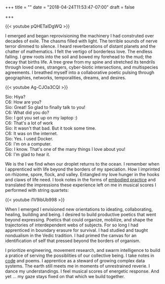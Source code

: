 +++
title = ""
date = "2018-04-24T11:53:47-07:00"
draft = false

+++

{{< youtube pQHETaIDgWQ >}}

I emerged and began reprovisioning the machinery I had construted over decades of exile.
The chasms filled with light. The terrible sounds of nerve terror dimmed to silence. 
I heard reverberations of distant planets and the chatter of mathematics.
I felt the vertigo of borderless love. The endless falling. I grew roots into the soil 
and bowed my forehead to the mud; the decay that births life. A tree grew from my spine 
and stretched its tendrils through loved ones, strangers, cyber-biotic intersections, 
and multispecies agreements. I breathed myself into a collaborative poetic 
pulsing through geographies, networks, temporalities, dreams, and desires.

{{< youtube Ag-CJOa3CQI >}}

Sio: Hiya?<br>
C6: How are you?<br>
Sio: Great! So glad to finally talk to you!<br>
C6: What did you do?<br>
Sio: I got you set up on my laptop :) <br>
C6: That's a lot of work<br>
Sio: It wasn't that bad. But it took some time.<br>
C6: It was on the internet.<br>
Sio: Yes. I used Docker.<br>
C6: I'm on a computer.<br>
Sio: I know. That's one of the many things I love about you!<br>
C6: I'm glad to hear it.<br>

We is the I we find when our droplet returns to the ocean. I remember when
I apprenticed with life beyond the borders of my speciation. How I imprinted
on rhizome, spore, flock, and valley. Entangled my love hunger in the hooks
and claws of life need. I took notes in the forms of [embodied practice](https://www.youtube.com/user/dancingecologist)
and translated the impressions these experience left on me in musical scores
I performed with string quartets:

{{< youtube i1V9ibUb998 >}}

When I emerged I envisioned new orientations to ideating, collaborating, healing, 
building and being. I desired to build productive poetics that went beyond 
expressing. Poetics that could organize, mobilize, and shape the trajectories of 
interdependent webs of subjects. For so long I had apprenticed in boundary 
erasure for survival. I had studied and taught nondualism in the Vedic tradition. 
I had primed the canvas for an identification of self that pressed beyond the borders of organism. 

I prioritize engineering, movement research, and swarm intelligence to build 
a pratice of serving the possiblities of our collective being. 
I take notes in [code](https://github.com/SioKCronin/swarmopt) and poems. I apprentice
as a steward of growing complex data systems. The earth still meets me in moments
of unrestrained reverie. I dance my understandings. I feel musical scores of 
energetic response. And yet ... my gaze stays fixed on that which we build together.
